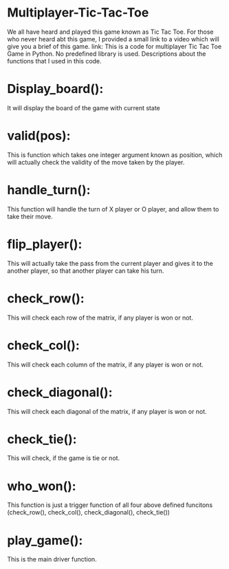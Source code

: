 # Multiplayer-Tic-Tac-Toe
We all have heard and played this game known as Tic Tac Toe.
For those who never heard abt this game, I provided a small link to a video which will give you a brief of this game.
link: 
This is a code for multiplayer Tic Tac Toe Game in Python. No predefined library is used.
Descriptions about the functions that I used in this code.
# Display_board():
  It will display the board of the game with current state
# valid(pos):
  This is function which takes one integer argument known as position, which will actually check the validity of the move taken by the player.
# handle_turn():
  This function will handle the turn of X player or O player, and allow them to take their move.
# flip_player():
  This will actually take the pass from the current player and gives it to the another player, so that another player can take his turn.
# check_row():
  This will check each row of the matrix, if any player is won or not.
# check_col():
  This will check each column of the matrix, if any player is won or not.
# check_diagonal():
  This will check each diagonal of the matrix, if any player is won or not.
# check_tie():
  This will check, if the game is tie or not.
# who_won():
  This function is just a trigger function of all four above defined funcitons (check_row(), check_col(), check_diagonal(), check_tie())
# play_game():
  This is the main driver function.
